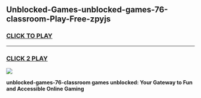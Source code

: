 
## Unblocked-Games-unblocked-games-76-classroom-Play-Free-zpyjs
<h3>
<a href="https://premium76.site?title=unblocked-games-76-classroom&ref=18A1">CLICK TO PLAY</a></h3>
<hr>

<h3>
<a href="https://premium76.site?title=unblocked-games-76-classroom&ref=18A1">CLICK 2 PLAY</a>
  
</h3>

<a href="https://premium76.site?title=unblocked-games-76-classroom&ref=18A1"><img src="https://clearcache.store/games.png"></a>


**unblocked-games-76-classroom games unblocked: Your Gateway to Fun and Accessible Online Gaming**
